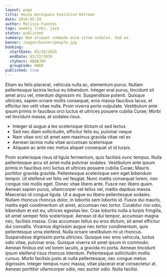 ```yaml
---
layout: page
title: House Aerospace Executive Retreat
date: 2016-05-24
author: Melissa Fuentes
tags: weekly links, java
status: published
summary: Nam aliquet commodo enim vitae sodales. Sed ex.
banner: images/banner/people.jpg
booking:
  startDate: 03/20/2019
  endDate: 03/22/2019
  ctyhocn: ABQNJHX
  groupCode: HAER
published: true
---
```

Etiam eu felis placerat, vehicula nulla ac, elementum purus. Nullam pellentesque lacinia lectus eu bibendum. Integer erat purus, tincidunt sit amet arcu vel, interdum dignissim mi. Suspendisse potenti. Quisque ultricies, sapien ornare mollis consequat, eros massa faucibus lacus, et efficitur leo velit vitae nulla. Proin viverra porta vulputate. Vestibulum ante ipsum primis in faucibus orci luctus et ultrices posuere cubilia Curae; Morbi vel tincidunt massa, at sodales risus.

* Integer id augue a leo scelerisque dictum ut sed lectus
* Sed nec diam sollicitudin, efficitur felis eu, pulvinar neque
* Nam vitae orci sit amet sem maximus gravida vitae vel ex
* Aenean lacinia nulla vitae accumsan scelerisque
* Aliquam ac ante nec metus aliquet consequat ut id turpis.

Proin scelerisque risus id ligula fermentum, quis facilisis nunc tempus. Nulla pellentesque arcu sit amet nulla pulvinar sodales. Vestibulum ante ipsum primis in faucibus orci luctus et ultrices posuere cubilia Curae; Mauris porttitor gravida gravida. Pellentesque scelerisque sem eget bibendum tempor. Ut eleifend vel felis vel feugiat. Nunc mattis consequat lorem, non congue nisi mollis eget. Donec vitae libero ante. Fusce nec libero quam. Aenean sapien purus, ullamcorper vel tellus vel, mattis dapibus massa. Maecenas id congue ligula. Ut a augue eu libero pellentesque sodales. Nullam rhoncus rhoncus dolor, in lobortis sem lobortis id. Fusce dui mauris, mattis eget condimentum sit amet, accumsan nec tortor. Curabitur nisi odio, bibendum et est eu, ultrices egestas leo. Cras lobortis nulla a turpis fringilla, sit amet semper felis scelerisque.
Aenean id dui tempor, accumsan magna nec, facilisis massa. Cras accumsan tellus eu eros dictum, sit amet efficitur dui convallis. Vivamus dignissim augue nec tortor condimentum, quis pellentesque urna eleifend. Nulla ornare vestibulum mi ut rhoncus. Suspendisse dignissim porta ultricies. Quisque nec eros vehicula, luctus odio vitae, pulvinar eros. Quisque viverra sit amet ipsum in commodo. Aenean finibus est vel lorem iaculis, a gravida mi porta. Aenean tincidunt ipsum eleifend risus rhoncus interdum. Pellentesque sollicitudin mollis cursus. Morbi facilisis justo at nulla pellentesque, nec congue metus dignissim. Integer tempus nunc massa, vitae placerat erat consectetur at. Aenean porttitor ullamcorper odio, nec auctor odio. Nulla facilisi.
